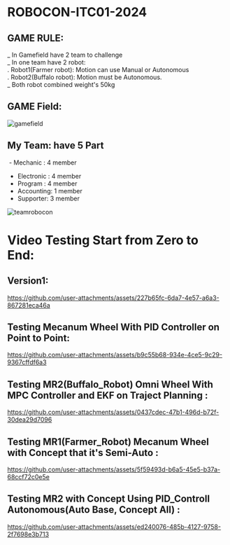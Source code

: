# ROBOCON-ITC01-2024
## GAME RULE:
_ In Gamefield have 2 team to challenge<br>
_ In one team have 2 robot:<br>
 . Robot1(Farmer robot): Motion can use Manual or Autonomous<br>
 . Robot2(Buffalo robot): Motion must be Autonomous.<br>
_ Both​ robot combined weight's 50kg

## GAME Field:

![gamefield](https://github.com/user-attachments/assets/18b4a525-6631-478e-ad32-5df222f335cd)

## My Team: have 5 Part
​   - Mechanic : 4 member
   - Electronic : 4 member
   - Program : 4 member
   - Accounting: 1 member
   - Supporter: 3 member

![teamrobocon](https://github.com/user-attachments/assets/5d0f267c-2f1e-41d7-80c9-47943a025e90)

# Video Testing Start from Zero to End:
## Version1:

https://github.com/user-attachments/assets/227b65fc-6da7-4e57-a6a3-867281eca46a

## Testing Mecanum Wheel With PID Controller on Point to Point:

https://github.com/user-attachments/assets/b9c55b68-934e-4ce5-9c29-9367cffdf6a3

## Testing MR2(Buffalo_Robot) Omni Wheel With MPC Controller and EKF on Traject Planning :

https://github.com/user-attachments/assets/0437cdec-47b1-496d-b72f-30dea29d7096

## Testing MR1(Farmer_Robot) Mecanum Wheel with Concept that it's Semi-Auto :

https://github.com/user-attachments/assets/5f59493d-b6a5-45e5-b37a-68ccf72c0e5e

## Testing MR2 with Concept Using PID_Controll Autonomous(Auto Base, Concept All) :

https://github.com/user-attachments/assets/ed240076-485b-4127-9758-2f7698e3b713

